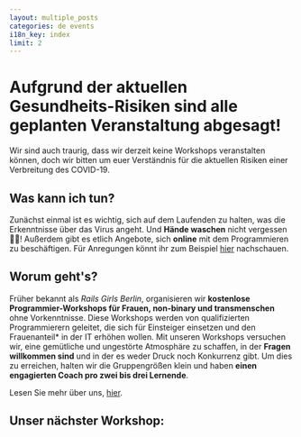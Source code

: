 ```yaml
---
layout: multiple_posts
categories: de events
i18n_key: index
limit: 2
---
```


# Aufgrund der aktuellen Gesundheits-Risiken sind alle geplanten Veranstaltung abgesagt!
Wir sind auch traurig, dass wir derzeit keine Workshops veranstalten können, doch wir bitten um euer Verständnis für die aktuellen Risiken einer Verbreitung des COVID-19. 

## Was kann ich tun?
Zunächst einmal ist es wichtig, sich auf dem Laufenden zu halten, was die Erkenntnisse über das Virus angeht. Und **Hände waschen** nicht vergessen 🖐🏽!
Außerdem gibt es etlich Angebote, sich **online** mit dem Programmieren zu beschäftigen. Für Anregungen könnt ihr zum Beispiel [hier](/de/links) nachschauen.

## Worum geht's?
Früher bekannt als *Rails Girls Berlin*, organisieren wir **kostenlose Programmier-Workshops für Frauen, non-binary und transmenschen** ohne Vorkenntnisse.
Diese Workshops werden von qualifizierten Programmierern geleitet, die sich für Einsteiger einsetzen und den Frauenanteil* in der IT erhöhen wollen. Mit unseren Workshops versuchen wir, eine gemütliche und ungestörte Atmosphäre zu schaffen, in der **Fragen willkommen sind** und in der es weder Druck noch Konkurrenz gibt. Um dies zu erreichen, halten wir die Gruppengrößen klein und haben **einen engagierten Coach pro zwei bis drei Lernende**.

Lesen Sie mehr über uns, [hier](/de/about).

## Unser nächster Workshop:
